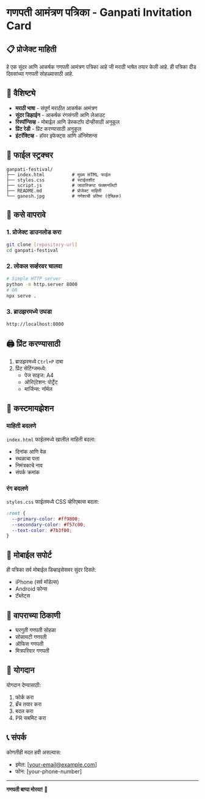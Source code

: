 # गणपती आमंत्रण पत्रिका - Ganpati Invitation Card

## 📋 प्रोजेक्ट माहिती
हे एक सुंदर आणि आकर्षक गणपती आमंत्रण पत्रिका आहे जी मराठी भाषेत तयार केली आहे. ही पत्रिका दीड दिवसांच्या गणपती सोहळ्यासाठी आहे.

## 🎨 वैशिष्ट्ये
- **मराठी भाषा** - संपूर्ण मराठीत आकर्षक आमंत्रण
- **सुंदर डिझाईन** - आकर्षक रंगसंगती आणि लेआउट
- **रिस्पॉन्सिव्ह** - मोबाईल आणि डेस्कटॉप दोन्हीसाठी अनुकूल
- **प्रिंट रेडी** - प्रिंट करण्यासाठी अनुकूल
- **इंटरॅक्टिव्ह** - हॉवर इफेक्ट्स आणि अ‍ॅनिमेशन्स

## 📁 फाईल स्ट्रक्चर
```
ganpati-festival/
├── index.html          # मुख्य HTML फाईल
├── styles.css          # स्टाईलशीट
├── script.js           # जावास्क्रिप्ट फंक्शनलिटी
├── README.md           # प्रोजेक्ट माहिती
└── ganesh.jpg          # गणेशाची प्रतिमा (ऐच्छिक)
```

## 🚀 कसे वापरावे

### 1. प्रोजेक्ट डाउनलोड करा
```bash
git clone [repository-url]
cd ganpati-festival
```

### 2. लोकल सर्व्हरवर चालवा
```bash
# Simple HTTP server
python -m http.server 8000
# OR
npx serve .
```

### 3. ब्राउझरमध्ये उघडा
```
http://localhost:8000
```

## 🖨️ प्रिंट करण्यासाठी
1. ब्राउझरमध्ये `Ctrl+P` दाबा
2. प्रिंट सेटिंग्जमध्ये:
   - पेज साइज: A4
   - ओरिएंटेशन: पोर्ट्रेट
   - मार्जिन्स: नॉर्मल

## 📝 कस्टमायझेशन

### माहिती बदलणे
`index.html` फाईलमध्ये खालील माहिती बदला:
- दिनांक आणि वेळ
- स्थळाचा पत्ता
- निमंत्रकाचे नाव
- संपर्क क्रमांक

### रंग बदलणे
`styles.css` फाईलमध्ये CSS व्हेरिएबल्स बदला:
```css
:root {
  --primary-color: #ff9800;
  --secondary-color: #f57c00;
  --text-color: #7b3f00;
}
```

## 📱 मोबाईल सपोर्ट
ही पत्रिका सर्व मोबाईल डिव्हाइसेसवर सुंदर दिसते:
- iPhone (सर्व मॉडेल्स)
- Android फोन्स
- टॅब्लेट्स

## 🎯 वापराच्या ठिकाणी
- घरगुती गणपती सोहळा
- सोसायटी गणपती
- ऑफिस गणपती
- मित्रपरिवार गणपती

## 🤝 योगदान
योगदान देण्यासाठी:
1. फोर्क करा
2. ब्रँच तयार करा
3. बदल करा
4. PR सबमिट करा

## 📞 संपर्क
कोणतीही मदत हवी असल्यास:
- इमेल: [your-email@example.com]
- फोन: [your-phone-number]

---

**गणपती बाप्पा मोरया! 🙏**

